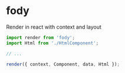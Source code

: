 # fody

Render in react with context and layout

```js
import render from 'fody';
import Html from './HtmlComponent';

// ...

render({ context, Component, data, Html });
```
